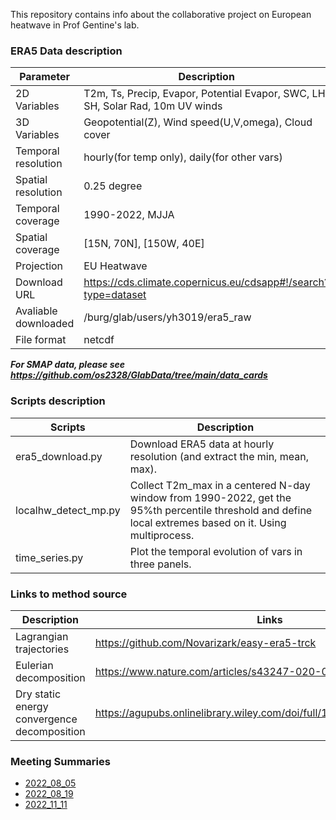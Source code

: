 This repository contains info about the collaborative project on European heatwave in Prof Gentine's lab.

### ERA5 Data description
| Parameter     | Description |
| ---      | ---       |
| 2D Variables         |    T2m, Ts, Precip, Evapor, Potential Evapor, SWC, LH, SH, Solar Rad, 10m UV winds|
| 3D Variables         |    Geopotential(Z), Wind speed(U,V,omega), Cloud cover| 
| Temporal resolution  |    hourly(for temp only), daily(for other vars)      |
| Spatial resolution   |    0.25 degree |
| Temporal coverage    |    1990-2022, MJJA  |
| Spatial coverage     |    [15N, 70N], [150W, 40E]                 |
| Projection           |    EU Heatwave          |
| Download URL         |    https://cds.climate.copernicus.eu/cdsapp#!/search?type=dataset|
| Avaliable downloaded |    /burg/glab/users/yh3019/era5_raw  |
| File format          |    netcdf                 |

***For SMAP data, please see https://github.com/os2328/GlabData/tree/main/data_cards***


### Scripts description
| Scripts     | Description |
| ---      | ---       |
|era5_download.py       | Download ERA5 data at hourly resolution (and extract the min, mean, max).|
|localhw_detect_mp.py   | Collect T2m_max in a centered N-day window from 1990-2022, get the 95%th percentile threshold and define local extremes based on it. Using multiprocess. |
|time_series.py         | Plot the temporal evolution of vars in three panels.|



### Links to method source
| Description | Links |
| ---      | ---       |
|Lagrangian trajectories                     | https://github.com/Novarizark/easy-era5-trck|
|Eulerian decomposition                      | https://www.nature.com/articles/s43247-020-00048-9.pdf|
|Dry static energy convergence decomposition | https://agupubs.onlinelibrary.wiley.com/doi/full/10.1029/2021AV000619



### Meeting Summaries
* [2022_08_05](https://docs.google.com/document/d/1eLhVIBYlDIeIwSVxXDPkn1ahWPNq4s43bBIwsrZ2c0A/edit)
* [2022_08_19](https://docs.google.com/document/d/1kyXU9GH-CSaeEYUSKSKinRIRnop4iyVyNQrGNIHiqrU/edit)
* [2022_11_11](https://docs.google.com/document/d/1jjp_Xvnm5Iyhgx3X7fQa-n9neDYs8umnw6UduITXFqw/edit)
